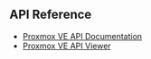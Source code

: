 ## API Reference
- [Proxmox VE API Documentation](https://pve.proxmox.com/wiki/Proxmox_VE_API)
- [Proxmox VE API Viewer](https://pve.proxmox.com/pve-docs/api-viewer)
